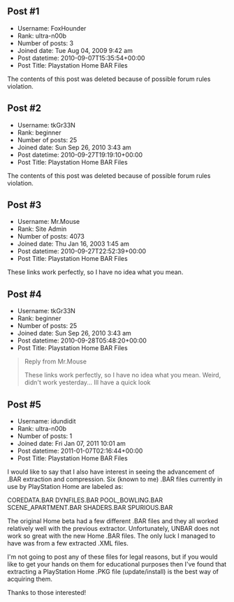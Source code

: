 ## Post #1
- Username: FoxHounder
- Rank: ultra-n00b
- Number of posts: 3
- Joined date: Tue Aug 04, 2009 9:42 am
- Post datetime: 2010-09-07T15:35:54+00:00
- Post Title: Playstation Home BAR Files

The contents of this post was deleted because of possible forum rules violation.
## Post #2
- Username: tkGr33N
- Rank: beginner
- Number of posts: 25
- Joined date: Sun Sep 26, 2010 3:43 am
- Post datetime: 2010-09-27T19:19:10+00:00
- Post Title: Playstation Home BAR Files

The contents of this post was deleted because of possible forum rules violation.
## Post #3
- Username: Mr.Mouse
- Rank: Site Admin
- Number of posts: 4073
- Joined date: Thu Jan 16, 2003 1:45 am
- Post datetime: 2010-09-27T22:52:39+00:00
- Post Title: Playstation Home BAR Files

These links work perfectly, so I have no idea what you mean.
## Post #4
- Username: tkGr33N
- Rank: beginner
- Number of posts: 25
- Joined date: Sun Sep 26, 2010 3:43 am
- Post datetime: 2010-09-28T05:48:20+00:00
- Post Title: Playstation Home BAR Files

> Reply from Mr.Mouse
>
> These links work perfectly, so I have no idea what you mean.
Weird, didn't work yesterday...
Ill have a quick look
## Post #5
- Username: idundidit
- Rank: ultra-n00b
- Number of posts: 1
- Joined date: Fri Jan 07, 2011 10:01 am
- Post datetime: 2011-01-07T02:16:44+00:00
- Post Title: Playstation Home BAR Files

I would like to say that I also have interest in seeing the advancement of .BAR extraction and compression. Six (known to me) .BAR files currently in use by PlayStation Home are labeled as:

COREDATA.BAR
DYNFILES.BAR
POOL_BOWLING.BAR
SCENE_APARTMENT.BAR
SHADERS.BAR
SPURIOUS.BAR

The original Home beta had a few different .BAR files and they all worked relatively well with the previous extractor. Unfortunately, UNBAR does not work so great with the new Home .BAR files. The only luck I managed to have was from a few extracted .XML files.

I'm not going to post any of these files for legal reasons, but if you would like to get your hands on them for educational purposes then I've found that extracting a PlayStation Home .PKG file (update/install) is the best way of acquiring them.

Thanks to those interested!
